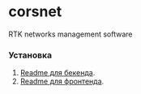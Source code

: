 # corsnet
RTK networks management software

### Установка
1. [Readme для бекенда](back/README.md).
2. [Readme для фронтенда](front/README.md).
